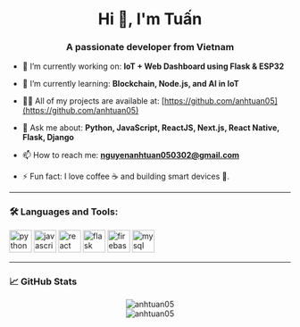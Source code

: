 <h1 align="center">Hi 👋, I'm Tuấn</h1>
<h3 align="center">A passionate developer from Vietnam</h3>

- 🔭 I’m currently working on: **IoT + Web Dashboard using Flask & ESP32**

- 🌱 I’m currently learning: **Blockchain, Node.js, and AI in IoT**

- 👨‍💻 All of my projects are available at: [https://github.com/anhtuan05](https://github.com/anhtuan05)

- 💬 Ask me about: **Python, JavaScript, ReactJS, Next.js, React Native, Flask, Django**

- 📫 How to reach me: **nguyenanhtuan050302@gmail.com**

- ⚡ Fun fact: I love coffee ☕ and building smart devices 🔧.

---

### 🛠️ Languages and Tools:
<p align="left">
  <img src="https://cdn.jsdelivr.net/gh/devicons/devicon/icons/python/python-original.svg" alt="python" width="40" height="40"/>
  <img src="https://cdn.jsdelivr.net/gh/devicons/devicon/icons/javascript/javascript-original.svg" alt="javascript" width="40" height="40"/>
  <img src="https://cdn.jsdelivr.net/gh/devicons/devicon/icons/react/react-original.svg" alt="react" width="40" height="40"/>
  <img src="https://cdn.jsdelivr.net/gh/devicons/devicon/icons/flask/flask-original.svg" alt="flask" width="40" height="40"/>
  <img src="https://cdn.jsdelivr.net/gh/devicons/devicon/icons/firebase/firebase-plain.svg" alt="firebase" width="40" height="40"/>
  <img src="https://cdn.jsdelivr.net/gh/devicons/devicon/icons/mysql/mysql-original.svg" alt="mysql" width="40" height="40"/>
</p>

---

### 📈 GitHub Stats
<p align="center">
  <img src="https://github-readme-stats.vercel.app/api?username=anhtuan05&show_icons=true&locale=en" alt="anhtuan05" />
  <br/>
  <img src="https://github-readme-streak-stats.herokuapp.com/?user=anhtuan05" alt="anhtuan05" />
</p>
